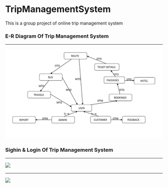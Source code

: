 # TripManagementSystem
This is a group project of online trip management system
### E-R Diagram Of Trip Management System

---

<img src="./Images/ER_Diagram_TMS.jpeg" style="max-width: 100%; display: inline-block" data-target="animated-image.originalImage">

### Sighin & Login Of Trip Management System

---

<img src="./Images/Screenshot(291).png" style="max-width: 100%; display: inline-block" data-target="animated-image.originalImage">

---
<img src="./Images/Screenshot(291).png" style="max-width: 100%; display: inline-block" data-target="animated-image.originalImage">


